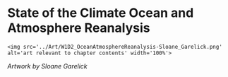 # State of the Climate Ocean and Atmosphere Reanalysis

 ````{div} full-width 
 <img src='../Art/W1D2_OceanAtmosphereReanalysis-Sloane_Garelick.png' alt='art relevant to chapter contents' width='100%'> 
```` 

*Artwork by Sloane Garelick*